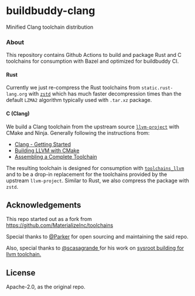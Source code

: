 # buildbuddy-clang

Minified Clang toolchain distribution 

### About

This repository contains Github Actions to build and package Rust and C toolchains for consumption with Bazel and
optimized for buildbuddy CI.

#### Rust

Currently we just re-compress the Rust toolchains from `static.rust-lang.org` with [`zstd`](https://github.com/facebook/zstd)
which has much faster decompression times than the default `LZMA2` algorithm typically used with `.tar.xz` package.

#### C (Clang)

We build a Clang toolchain from the upstream source [`llvm-project`](https://github.com/llvm/llvm-project) with CMake and Ninja. 
Generally following the instructions from:

* [Clang - Getting Started](https://clang.llvm.org/get_started.html)
* [Building LLVM with CMake](https://llvm.org/docs/CMake.html)
* [Assembling a Complete Toolchain](https://clang.llvm.org/docs/Toolchain.html)

The resulting toolchain is designed for consumption with [`toolchains_llvm`](https://github.com/bazel-contrib/toolchains_llvm)
and to be a drop-in replacement for the toolchains provided by the upstream `llvm-project`. Similar to Rust, we also compress
the package with `zstd`.

## Acknowledgements

This repo started out as a fork from https://github.com/MaterializeInc/toolchains

Special thanks to [@Parker](https://github.com/ParkMyCar) for open sourcing and maintaining the said repo. 

Also, special thanks to [@scasagrande ](https://github.com/scasagrande)for his work on [sysroot building for llvm toolchain.](https://github.com/scasagrande/toolchains_llvm_sysroot) 

## License

Apache-2.0, as the original repo.